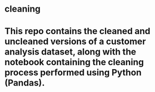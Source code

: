# cleaning
# This repo contains the cleaned and uncleaned versions of a customer analysis dataset, along with the notebook containing the cleaning process performed using Python (Pandas). 
